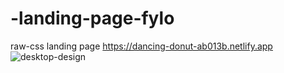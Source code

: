 # -landing-page-fylo
raw-css landing page
https://dancing-donut-ab013b.netlify.app
![desktop-design](https://user-images.githubusercontent.com/103512845/192343997-53a8f651-7456-46a5-9df1-c7f4846f0e4f.jpg)
